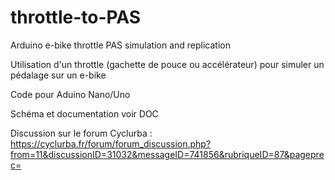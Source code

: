 # throttle-to-PAS
Arduino e-bike throttle PAS simulation and replication

Utilisation d'un throttle (gachette de pouce ou accélérateur) pour simuler un pédalage sur un e-bike

Code pour Aduino Nano/Uno

Schéma et documentation voir DOC

Discussion sur le forum Cyclurba : https://cyclurba.fr/forum/forum_discussion.php?from=11&discussionID=31032&messageID=741856&rubriqueID=87&pageprec=
